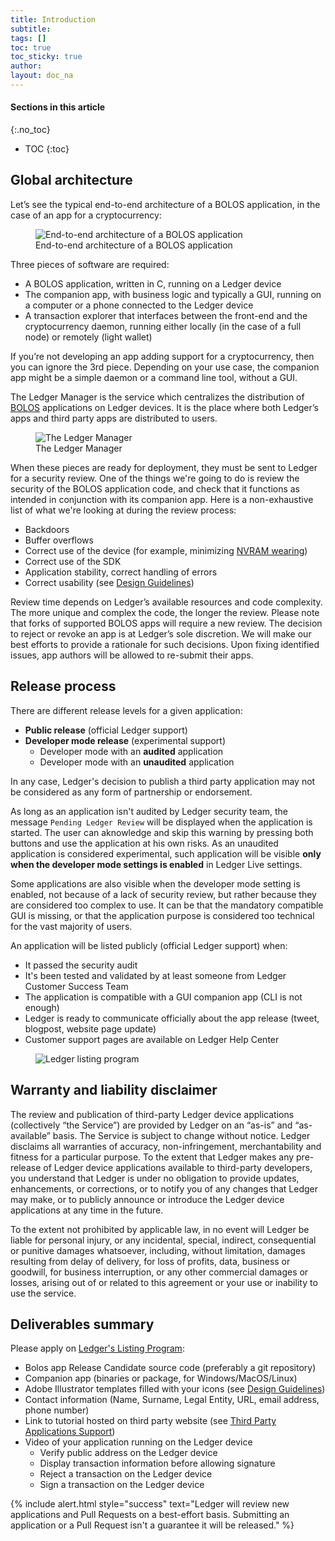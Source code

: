 ```yaml
---
title: Introduction
subtitle:
tags: []
toc: true
toc_sticky: true
author:
layout: doc_na
---
```


#### Sections in this article
{:.no_toc}
* TOC
{:toc}


## Global architecture

Let’s see the typical end-to-end architecture of a BOLOS application, in the case of an app for a cryptocurrency:

<!-- ------------- Image ------------- -->
<!-- --------------------------------- -->
<figure>
<img src="../images/app_architecture.png" class="align-center" alt="End-to-end architecture of a BOLOS application" /><figcaption aria-hidden="true">End-to-end architecture of a BOLOS application</figcaption>
</figure>

Three pieces of software are required:
- A BOLOS application, written in C, running on a Ledger device
- The companion app, with business logic and typically a GUI, running on a computer or a phone connected to the Ledger device
- A transaction explorer that interfaces between the front-end and the cryptocurrency daemon, running either locally (in the case of a full node) or remotely (light wallet)

If you’re not developing an app adding support for a cryptocurrency, then you can ignore the 3rd piece. Depending on your use case, the companion app might be a simple daemon or a command line tool, without a GUI.

The Ledger Manager is the service which centralizes the distribution of [BOLOS](https://developers.ledger.com/docs/nano-app/bolos-introduction/) applications on Ledger devices. It is the place where both Ledger’s apps and third party apps are distributed to users.

<!-- ------------- Image ------------- -->
<!-- --------------------------------- -->
<figure>
<img src="../images/manager.png" class="align-center" alt="The Ledger Manager" /><figcaption aria-hidden="true">The Ledger Manager</figcaption>
</figure>


When these pieces are ready for deployment, they must be sent to Ledger for a security review. One of the things we're going to do is review the security of the BOLOS application code, and check that it functions as intended in conjunction with its companion app. Here is a non-exhaustive list of what we're looking at during the review process:

-   Backdoors
-   Buffer overflows
-   Correct use of the device (for example, minimizing [NVRAM wearing](../persistent-storage#flash-memory-endurance))
-   Correct use of the SDK
-   Application stability, correct handling of errors
-   Correct usability (see [Design Guidelines](#design-guidelines))

Review time depends on Ledger’s available resources and code complexity. The more unique and complex the code, the longer the review. Please note that forks of supported BOLOS apps will require a new review. The decision to reject or revoke an app is at Ledger’s sole discretion. We will make our best efforts to provide a rationale for such decisions. Upon fixing identified issues, app authors will be allowed to re-submit their apps.


## Release process

There are different release levels for a given application:

-   **Public release** (official Ledger support)
-   **Developer mode release** (experimental support)
    -   Developer mode with an **audited** application
    -   Developer mode with an **unaudited** application

In any case, Ledger's decision to publish a third party application may not be considered as any form of partnership or endorsement.

As long as an application isn't audited by Ledger security team, the message `Pending Ledger Review` will be displayed when the application is started. The user can aknowledge and skip this warning by pressing both buttons and use the application at his own risks. As an unaudited application is considered experimental, such application will be visible **only when the developer mode settings is enabled** in Ledger Live settings.

Some applications are also visible when the developer mode setting is enabled, not because of a lack of security review, but rather because they are considered too complex to use. It can be that the mandatory compatible GUI is missing, or that the application purpose is considered too technical for the vast majority of users.

An application will be listed publicly (official Ledger support) when:

-   It passed the security audit
-   It's been tested and validated by at least someone from Ledger Customer Success Team
-   The application is compatible with a GUI companion app (CLI is not enough)
-   Ledger is ready to communicate officially about the app release (tweet, blogpost, website page update)
-   Customer support pages are available on Ledger Help Center


<!-- ------------- Image ------------- -->
<!-- --------------------------------- -->
<figure>
<img src="../images/listing-program.png" class="align-center" alt="Ledger listing program" />
</figure>


## Warranty and liability disclaimer

The review and publication of third-party Ledger device applications (collectively “the Service”) are provided by Ledger on an “as-is” and “as-available” basis. The Service is subject to change without notice. Ledger disclaims all warranties of accuracy, non-infringement, merchantability and fitness for a particular purpose. To the extent that Ledger makes any pre-release of Ledger device applications available to third-party developers, you understand that Ledger is under no obligation to provide updates, enhancements, or corrections, or to notify you of any changes that Ledger may make, or to publicly announce or introduce the Ledger device applications at any time in the future.

To the extent not prohibited by applicable law, in no event will Ledger be liable for personal injury, or any incidental, special, indirect, consequential or punitive damages whatsoever, including, without limitation, damages resulting from delay of delivery, for loss of profits, data, business or goodwill, for business interruption, or any other commercial damages or losses, arising out of or related to this agreement or your use or inability to use the service.


## Deliverables summary

Please apply on [Ledger's Listing
Program](https://ledger.typeform.com/to/qQSf7CVh):

-   Bolos app Release Candidate source code (preferably a git repository)
-   Companion app (binaries or package, for Windows/MacOS/Linux)
-   Adobe Illustrator templates filled with your icons (see [Design Guidelines](../design-requirements))
-   Contact information (Name, Surname, Legal Entity, URL, email address, phone number)
-   Link to tutorial hosted on third party website (see [Third Party Applications Support](../support-maintenance-requirements))
-   Video of your application running on the Ledger device
    -   Verify public address on the Ledger device
    -   Display transaction information before allowing signature
    -   Reject a transaction on the Ledger device
    -   Sign a transaction on the Ledger device


<!--  -->
{% include alert.html style="success" text="Ledger will review new applications and Pull Requests on a best-effort basis. Submitting an application or a Pull Request isn't a guarantee it will be released." %}
<!--  -->
